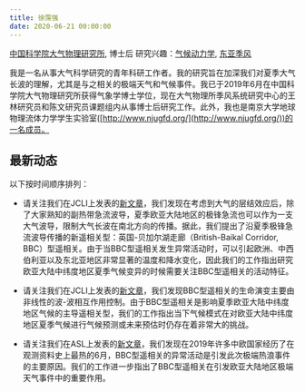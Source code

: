 ```yaml
---
title: 徐霈强
date: 2020-06-21 00:00:00
---
```

[中国科学院大气物理研究所](http://www.escience.cn/institution/iap/index.html), 博士后
研究兴趣：[气候动力学](http://www.escience.cn/system/discover?type=interest&keyword=%25E6%25B0%2594%25E5%2580%2599%25E5%258A%25A8%25E5%258A%259B%25E5%25AD%25A6), [东亚季风](http://www.escience.cn/system/discover?type=interest&keyword=%25E4%25B8%259C%25E4%25BA%259A%25E5%25AD%25A3%25E9%25A3%258E)

我是一名从事大气科学研究的青年科研工作者。我的研究旨在加深我们对夏季大气长波的理解，尤其是与之相关的极端天气和气候事件。我已于2019年6月在中国科学院大气物理研究所获得气象学博士学位，现在大气物理所季风系统研究中心的王林研究员和陈文研究员课题组内从事博士后研究工作。此外，我也是南京大学地球物理流体力学学生实验室([http://www.njugfd.org/](http://www.njugfd.org/))的一名成员。

## 最新动态
以下按时间顺序排列：

- 请关注我们在JCLI上发表的[新文章](https://journals.ametsoc.org/doi/full/10.1175/JCLI-D-18-0343.1)，我们发现在考虑到大气的层结效应后，除了大家熟知的副热带急流波导，夏季欧亚大陆地区的极锋急流也可以作为一支大气波导，限制大气长波在南北方向的传播。据此，我们提出了沿夏季极锋急流波导传播的新遥相关型：英国-贝加尔湖走廊（British-Baikal Corridor, BBC）型遥相关。由于当BBC型遥相关发生异常活动时，可以引起欧洲、中西伯利亚以及东北亚地区非常显著的温度和降水变化，因此我们的工作指出研究欧亚大陆中纬度地区夏季气候变异的时候需要关注BBC型遥相关的活动特征。

- 请关注我们在JCLI上发表的[新文章](https://journals.ametsoc.org/doi/abs/10.1175/JCLI-D-19-0458.1)，我们发现BBC型遥相关的生命演变主要由非线性的波-波相互作用控制。由于BBC型遥相关是影响夏季欧亚大陆中纬度地区气候的主导遥相关型，我们的工作指出当下气候模式在对欧亚大陆中纬度地区夏季气候进行气候预测或未来预估时仍存在着非常大的挑战。

- 请关注我们在ASL上发表的[新文章](https://rmets.onlinelibrary.wiley.com/doi/full/10.1002/asl.964)，我们发现在2019年许多中欧国家经历了在观测资料史上最热的6月，BBC型遥相关的异常活动是引发此次极端热浪事件的主要原因。我们的工作进一步指出了BBC型遥相关在引发欧亚大陆地区极端天气事件中的重要作用。

